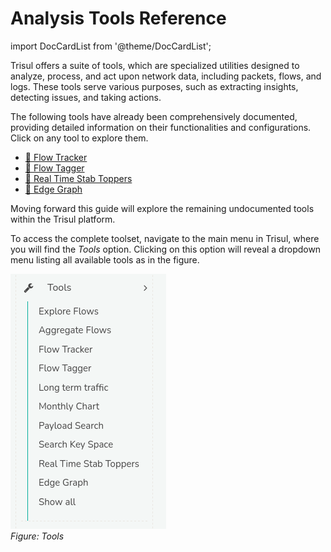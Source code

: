 # Analysis Tools Reference

import DocCardList from '@theme/DocCardList';



Trisul offers a suite of tools, which are specialized utilities designed to analyze, process, and act upon network data, including packets, flows, and logs. These tools serve various purposes, such as extracting insights, detecting issues, and taking actions.

The following tools have already been comprehensively documented, providing detailed information on their functionalities and configurations. Click on any tool to explore them. 

- [:memo: Flow Tracker](/docs/ug/flow/tracker)
- [:memo: Flow Tagger](/docs/ug/flow/tagger)
- [:memo: Real Time Stab Toppers](/docs/ug/cg/stabber#real-time-stabber-toppers)
- [:memo: Edge Graph](/docs/ug/edges/)  

Moving forward this guide will explore the remaining undocumented tools within the Trisul platform. 

<DocCardList />

To access the complete toolset, navigate to the main menu in Trisul, where you will find the *Tools* option. Clicking on this option will reveal a dropdown menu listing all available tools as in the figure.  
    
![](images/tools.png)    
*Figure: Tools*





